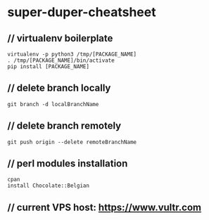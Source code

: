 # super-duper-cheatsheet

## // virtualenv boilerplate
```
virtualenv -p python3 /tmp/[PACKAGE_NAME]
. /tmp/[PACKAGE_NAME]/bin/activate
pip install [PACKAGE_NAME]
```

## // delete branch locally
```git branch -d localBranchName```

## // delete branch remotely
```git push origin --delete remoteBranchName```

## // perl modules installation
```
cpan
install Chocolate::Belgian
```

## // current VPS host: https://www.vultr.com
